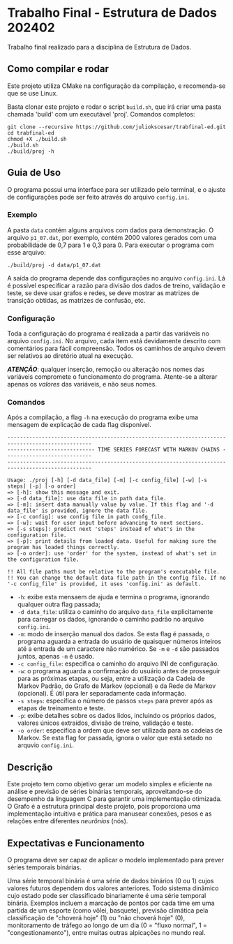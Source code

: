 # Trabalho Final - Estrutura de Dados 202402
Trabalho final realizado para a disciplina de Estrutura de Dados.

## Como compilar e rodar
Este projeto utiliza CMake na configuração da compilação, e recomenda-se que se use Linux.

Basta clonar este projeto e rodar o script `build.sh`, que irá criar uma pasta chamada 'build' com um executável 'proj'. 
Comandos completos:
````shell
git clone --recursive https://github.com/juliokscesar/trabfinal-ed.git
cd trabfinal-ed
chmod +X ./build.sh
./build.sh
./build/proj -h
````

## Guia de Uso
O programa possui uma interface para ser utilizado pelo terminal, e o ajuste de configurações pode ser feito através do
arquivo `config.ini`.

### Exemplo
A pasta `data` contém alguns arquivos com dados para demonstração. O arquivo `p1_07.dat`, por exemplo, contém 2000 valores
gerados com uma probabilidade de 0,7 para 1 e 0,3 para 0. Para executar o programa com esse arquivo:
```shell
./build/proj -d data/p1_07.dat
```
A saída do programa depende das configurações no arquivo `config.ini`. Lá é possível especificar a razão para divisão dos
dados de treino, validação e teste, se deve usar grafos e redes, se deve mostrar as matrizes de transição obtidas, as matrizes
de confusão, etc.

### Configuração
Toda a configuração do programa é realizada a partir das variáveis no arquivo `config.ini`. No arquivo, cada item está
devidamente descrito com comentários para fácil compreensão. Todos os caminhos de arquivo devem ser relativos ao diretório atual
na execução.

***ATENÇÃO***: qualquer inserção, remoção ou alteração nos nomes das variáveis compromete o funcionamento do programa. Atente-se
a alterar apenas os *valores* das variáveis, e não seus nomes.

### Comandos
Após a compilação, a flag `-h` na execução do programa exibe uma mensagem de explicação de cada flag disponível.
```
-------------------------------------------------------------------------------------------------
---------------------------- TIME SERIES FORECAST WITH MARKOV CHAINS ----------------------------
-------------------------------------------------------------------------------------------------

Usage: ./proj [-h] [-d data_file] [-m] [-c config_file] [-w] [-s steps] [-p] [-o order]
=> [-h]: show this message and exit.
=> [-d data_file]: use data file in path data_file.
=> [-m]: insert data manually value by value. If this flag and '-d data_file' is provided, ignore the data file.
=> [-c config]: use config file in path confg_file.
=> [-w]: wait for user input before advancing to next sections.
=> [-s steps]: predict next 'steps' instead of what's in the configuration file.
=> [-p]: print details from loaded data. Useful for making sure the program has loaded things correctly.
=> [-o order]: use 'order' for the system, instead of what's set in the configuration file.

!! All file paths must be relative to the program's executable file.
!! You can change the default data file path in the config file. If no '-c config_file' is provided, it uses 'config.ini' as default.
```
- `-h`: exibe esta mensaem de ajuda e termina o programa, ignorando qualquer outra flag passada;
- `-d data_file`: utiliza o caminho do arquivo `data_file` explicitamente para carregar os dados, ignorando o caminho padrão no arquivo `config.ini`.
- `-m`: modo de inserção manual dos dados. Se esta flag é passada, o programa aguarda a entrada do usuário de quaisquer
números inteiros até a entrada de um caractere não numérico. Se `-m` e `-d` são passados juntos, apenas `-m` é usado.
- `-c config_file`: especifica o caminho do arquivo INI de configuração.
- `-w`: o programa aguarda a confirmação do usuário antes de prosseguir para as próximas etapas, ou seja, entre a utilização
da Cadeia de Markov Padrão, do Grafo de Markov (opcional) e da Rede de Markov (opcional). É útil para ler separadamente cada informação.
- `-s steps`: específica o número de passos `steps` para prever após as etapas de treinamento e teste.
- `-p`: exibe detalhes sobre os dados lidos, incluindo os próprios dados, valores únicos extraídos, divisão de treino,
validação e teste.
- `-o order`: especifica a ordem que deve ser utilizada para as cadeias de Markov. Se esta flag for passada, ignora o valor que está setado no arquvio `config.ini`.

## Descrição
Este projeto tem como objetivo gerar um modelo simples e eficiente na análise e previsão de séries binárias temporais, 
aproveitando-se do desempenho da linguagem C para garantir uma implementação otimizada. O Grafo é a estrutura principal 
deste projeto, pois proporciona uma implementação intuitiva e prática para manusear conexões, pesos e as relações entre 
diferentes *neurônios* (nós).

## Expectativas e Funcionamento
O programa deve ser capaz de aplicar o modelo implementado para prever séries temporais binárias.

Uma série temporal binária é uma série de dados binários (0 ou 1) cujos valores futuros dependem dos valores anteriores. 
Todo sistema dinâmico cujo estado pode ser classificado binariamente é uma série temporal binária. Exemplos incluem a 
marcação de pontos por cada time em uma partida de um esporte (como vôlei, basquete), previsão climática pela classificação 
de "choverá hoje" (1) ou "não choverá hoje" (0), monitoramento de tráfego ao longo de um dia (0 = "fluxo normal", 
1 = "congestionamento"), entre muitas outras alpicações no mundo real.

